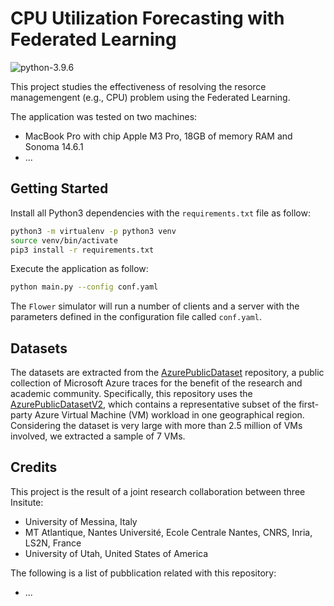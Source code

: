 # CPU Utilization Forecasting with Federated Learning
![python-3.9.6](https://img.shields.io/badge/python-3.9.6-blue)

This project studies the effectiveness of resolving the resorce managemengent (e.g., CPU) problem using the Federated Learning. 

The application was tested on two machines:
- MacBook Pro with chip Apple M3 Pro, 18GB of memory RAM and Sonoma 14.6.1
- ...

## Getting Started
Install all Python3 dependencies with the `requirements.txt` file as follow:
```bash
python3 -m virtualenv -p python3 venv
source venv/bin/activate
pip3 install -r requirements.txt
```

Execute the application as follow:
```bash
python main.py --config conf.yaml
```

The `Flower` simulator will run a number of clients and a server with the parameters defined in the configuration file called `conf.yaml`.

## Datasets
The datasets are extracted from the [AzurePublicDataset](https://github.com/Azure/AzurePublicDataset) repository, a public collection of Microsoft Azure traces for the benefit of the research and academic community. Specifically, this repository uses the [AzurePublicDatasetV2](https://github.com/Azure/AzurePublicDataset/blob/master/AzurePublicDatasetV2.md), which contains a representative subset of the first-party Azure Virtual Machine (VM) workload in one geographical region. Considering the dataset is very large with more than 2.5 million of VMs involved, we extracted a sample of 7 VMs.

## Credits
This project is the result of a joint research collaboration between three Insitute:
- University of Messina, Italy
- MT Atlantique, Nantes Université, Ecole Centrale Nantes, CNRS, Inria, LS2N, France
- University of Utah, United States of America

The following is a list of pubblication related with this repository:
- ...
